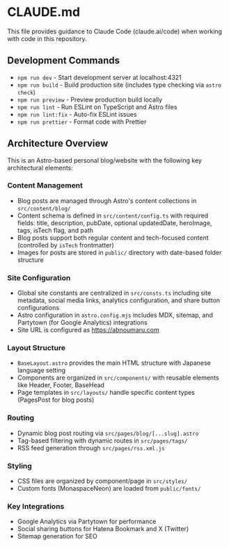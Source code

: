 # CLAUDE.md

This file provides guidance to Claude Code (claude.ai/code) when working with code in this repository.

## Development Commands

- `npm run dev` - Start development server at localhost:4321
- `npm run build` - Build production site (includes type checking via `astro check`)
- `npm run preview` - Preview production build locally
- `npm run lint` - Run ESLint on TypeScript and Astro files
- `npm run lint:fix` - Auto-fix ESLint issues
- `npm run prettier` - Format code with Prettier

## Architecture Overview

This is an Astro-based personal blog/website with the following key architectural elements:

### Content Management
- Blog posts are managed through Astro's content collections in `src/content/blog/`
- Content schema is defined in `src/content/config.ts` with required fields: title, description, pubDate, optional updatedDate, heroImage, tags, isTech flag, and path
- Blog posts support both regular content and tech-focused content (controlled by `isTech` frontmatter)
- Images for posts are stored in `public/` directory with date-based folder structure

### Site Configuration
- Global site constants are centralized in `src/consts.ts` including site metadata, social media links, analytics configuration, and share button configurations
- Astro configuration in `astro.config.mjs` includes MDX, sitemap, and Partytown (for Google Analytics) integrations
- Site URL is configured as https://abnoumaru.com

### Layout Structure
- `BaseLayout.astro` provides the main HTML structure with Japanese language setting
- Components are organized in `src/components/` with reusable elements like Header, Footer, BaseHead
- Page templates in `src/layouts/` handle specific content types (PagesPost for blog posts)

### Routing
- Dynamic blog post routing via `src/pages/blog/[...slug].astro`
- Tag-based filtering with dynamic routes in `src/pages/tags/`
- RSS feed generation through `src/pages/rss.xml.js`

### Styling
- CSS files are organized by component/page in `src/styles/`
- Custom fonts (MonaspaceNeon) are loaded from `public/fonts/`

### Key Integrations
- Google Analytics via Partytown for performance
- Social sharing buttons for Hatena Bookmark and X (Twitter)
- Sitemap generation for SEO